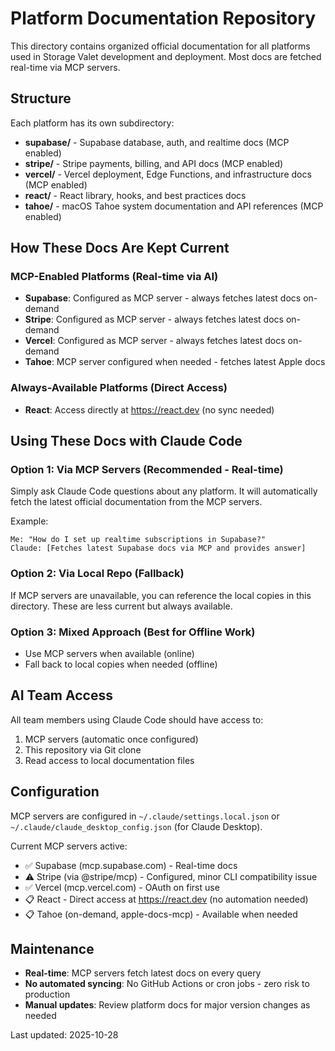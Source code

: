 # Platform Documentation Repository

This directory contains organized official documentation for all platforms used in Storage Valet development and deployment. Most docs are fetched real-time via MCP servers.

## Structure

Each platform has its own subdirectory:

- **supabase/** - Supabase database, auth, and realtime docs (MCP enabled)
- **stripe/** - Stripe payments, billing, and API docs (MCP enabled)
- **vercel/** - Vercel deployment, Edge Functions, and infrastructure docs (MCP enabled)
- **react/** - React library, hooks, and best practices docs
- **tahoe/** - macOS Tahoe system documentation and API references (MCP enabled)

## How These Docs Are Kept Current

### MCP-Enabled Platforms (Real-time via AI)
- **Supabase**: Configured as MCP server - always fetches latest docs on-demand
- **Stripe**: Configured as MCP server - always fetches latest docs on-demand
- **Vercel**: Configured as MCP server - always fetches latest docs on-demand
- **Tahoe**: MCP server configured when needed - fetches latest Apple docs

### Always-Available Platforms (Direct Access)
- **React**: Access directly at https://react.dev (no sync needed)

## Using These Docs with Claude Code

### Option 1: Via MCP Servers (Recommended - Real-time)
Simply ask Claude Code questions about any platform. It will automatically fetch the latest official documentation from the MCP servers.

Example:
```
Me: "How do I set up realtime subscriptions in Supabase?"
Claude: [Fetches latest Supabase docs via MCP and provides answer]
```

### Option 2: Via Local Repo (Fallback)
If MCP servers are unavailable, you can reference the local copies in this directory. These are less current but always available.

### Option 3: Mixed Approach (Best for Offline Work)
- Use MCP servers when available (online)
- Fall back to local copies when needed (offline)

## AI Team Access

All team members using Claude Code should have access to:
1. MCP servers (automatic once configured)
2. This repository via Git clone
3. Read access to local documentation files

## Configuration

MCP servers are configured in `~/.claude/settings.local.json` or `~/.claude/claude_desktop_config.json` (for Claude Desktop).

Current MCP servers active:
- ✅ Supabase (mcp.supabase.com) - Real-time docs
- ⚠️ Stripe (via @stripe/mcp) - Configured, minor CLI compatibility issue
- ✅ Vercel (mcp.vercel.com) - OAuth on first use
- 📋 React - Direct access at https://react.dev (no automation needed)
- 📋 Tahoe (on-demand, apple-docs-mcp) - Available when needed

## Maintenance

- **Real-time**: MCP servers fetch latest docs on every query
- **No automated syncing**: No GitHub Actions or cron jobs - zero risk to production
- **Manual updates**: Review platform docs for major version changes as needed

Last updated: 2025-10-28
